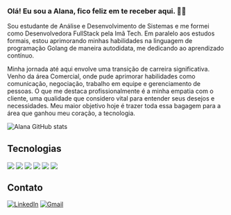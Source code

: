 ### Olá! Eu sou a Alana, fico feliz em te receber aqui. 👋🏽
Sou estudante de Análise e Desenvolvimento de Sistemas e me formei como Desenvolvedora FullStack pela Imã Tech. Em paralelo aos estudos formais, estou aprimorando minhas habilidades na linguagem de programação Golang de maneira autodidata, me dedicando ao aprendizado contínuo.

Minha jornada até aqui envolve uma transição de carreira significativa. Venho da área Comercial, onde pude aprimorar habilidades como comunicação, negociação, trabalho em equipe e gerenciamento de pessoas. O que me destaca profissionalmente é a minha empatia com o cliente, uma qualidade que considero vital para entender seus desejos e necessidades. Meu maior objetivo hoje é trazer toda essa bagagem para a área que ganhou meu coração, a tecnologia.


![Alana GitHub stats](https://github-readme-stats.vercel.app/api?username=AlanaPeres&show_icons=true&theme=dracula)

## Tecnologias
<div style="display: inline_block"<br/>
<img align="center" src="https://img.shields.io/badge/HTML5-E34F26?style=for-the-badge&logo=html5&logoColor=white"/>
<img align="center" src="https://img.shields.io/badge/CSS-239120?&style=for-the-badge&logo=css3&logoColor=white"/>
<img align="center" src="https://img.shields.io/badge/JavaScript-F7DF1E?style=for-the-badge&logo=javascript&logoColor=black"/>
<img align="center" src="https://img.shields.io/badge/C%23-239120?style=for-the-badge&logo=c-sharp&logoColor=white"/>
<img align="center" src="https://img.shields.io/badge/Go-00ADD8?style=for-the-badge&logo=go&logoColor=white"/>
<img align="center" src="https://img.shields.io/badge/MySQL-005C84?style=for-the-badge&logo=mysql&logoColor=white"/>
</div>

## Contato
[![LinkedIn](	https://img.shields.io/badge/LinkedIn-0077B5?style=for-the-badge&logo=linkedin&logoColor=white)](https://www.linkedin.com/in/alana-peres/)
[![Gmail]( https://img.shields.io/badge/Gmail-D14836?style=for-the-badge&logo=gmail&logoColor=white)](alanalimaperes@gmail.com)

